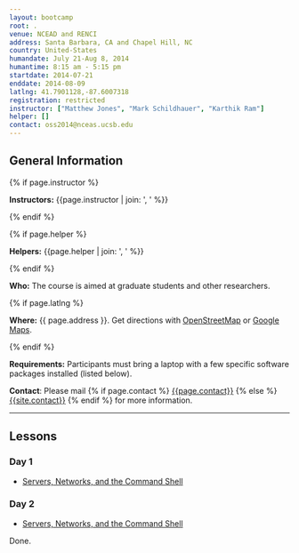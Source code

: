 ```yaml
---
layout: bootcamp
root: .
venue: NCEAD and RENCI
address: Santa Barbara, CA and Chapel Hill, NC
country: United-States
humandate: July 21-Aug 8, 2014
humantime: 8:15 am - 5:15 pm
startdate: 2014-07-21
enddate: 2014-08-09
latlng: 41.7901128,-87.6007318
registration: restricted
instructor: ["Matthew Jones", "Mark Schildhauer", "Karthik Ram"]
helper: []
contact: oss2014@nceas.ucsb.edu
---
```

<!--
    Edit the values in the parameter block above to be appropriate for your bootcamp.
    Please use three-letter month names for the 'humandate' field.
-->

<h2>General Information</h2>

<!-- This block displays the instructors' names if they are available. -->
{% if page.instructor %}
<p>
  <strong>Instructors:</strong>
  {{page.instructor | join: ', ' %}}
</p>
{% endif %}

<!-- This block displays the helpers' names if they are available. -->
{% if page.helper %}
<p>
  <strong>Helpers:</strong>
  {{page.helper | join: ', ' %}}
</p>
{% endif %}

<!--
    Modify this block to reflect the target audience for your bootcamp.
    In particular, if it is only open to people from a particular institution,
    or if specialized prerequisite knowledge is required, please mention that.
-->
<p>
  <strong>Who:</strong>
  The course is aimed at graduate students and other researchers.
</p>

<!--
    This block displays the address and links to a map showing directions.
-->
{% if page.latlng %}
<p>
  <strong>Where:</strong>
  {{ page.address }}.
  Get directions with
  <a href="//www.openstreetmap.org/?mlat={{ page.latlng | replace:',','&mlon=' }}&zoom=16">OpenStreetMap</a>
  or
  <a href="//maps.google.com/maps?q={{ page.latlng }}">Google Maps</a>.
</p>
{% endif %}

<!--
    Modify the block below if there are any special requirements.
-->
<p>
  <strong>Requirements:</strong>
  Participants must bring a laptop with a few specific software packages installed
  (listed below).
</p>

<!--
    This block automatically inserts a contact email address if one has been specified for the page.
-->
<p>
  <strong>Contact</strong>:
  Please mail
  {% if page.contact %}
    <a href='mailto:{{page.contact}}'>{{page.contact}}</a>
  {% else %}
    <a href='mailto:{{site.contact}}'>{{site.contact}}</a>
  {% endif %}
  for more information.
</p>

<hr/>

<!--
    Edit this block to show the agenda for your bootcamp.
-->
<h2>Lessons</h2>

<div class="row-fluid">
  <div class="span6">
    <h3>Day 1</h3>
    <ul>
        <li><a href="novice/shell/">Servers, Networks, and the Command Shell</a></li>
    </ul>
  </div>
  <div class="span6">
    <h3>Day 2</h3>
    <ul>
        <li><a href="novice/shell/">Servers, Networks, and the Command Shell</a></li>
    </ul>
  </div>
</div>

Done.
